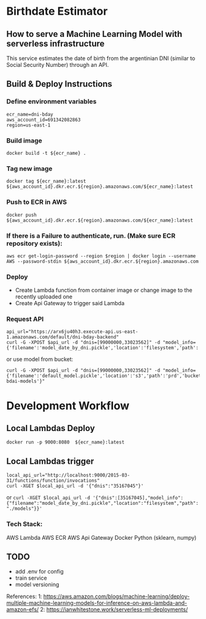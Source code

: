 # Birthdate Estimator
## How to serve a Machine Learning Model with serverless infrastructure
This service estimates the date of birth from the argentinian DNI (similar to Social Security Number) through an API.

## Build & Deploy Instructions

### Define environment variables
```
ecr_name=dni-bday
aws_account_id=691342082863
region=us-east-1
```

### Build image
`docker build -t ${ecr_name} .`

### Tag new image
`docker tag ${ecr_name}:latest ${aws_account_id}.dkr.ecr.${region}.amazonaws.com/${ecr_name}:latest`

### Push to ECR in AWS
`docker push ${aws_account_id}.dkr.ecr.${region}.amazonaws.com/${ecr_name}:latest`
### If there is a Failure to authenticate, run. (Make sure ECR repository exists):
`aws ecr get-login-password --region $region | docker login --username AWS --password-stdin ${aws_account_id}.dkr.ecr.${region}.amazonaws.com`

### Deploy
* Create Lambda function from container image or change image to the recently uploaded one
* Create Api Gateway to trigger said Lambda

### Request API
```
api_url="https://arx6ju40h3.execute-api.us-east-1.amazonaws.com/default/dni-bday-backend"
curl -G -XPOST $api_url -d "dnis=[99000000,33023562]" -d "model_info={'filename':'model_date_by_dni.pickle','location':'filesystem','path':'./models'}"
```
or use model from bucket:
```
curl -G -XPOST $api_url -d "dnis=[99000000,33023562]" -d "model_info={'filename':'default_model.pickle','location':'s3','path':'prd','bucket':'dni-bdai-models'}"
```

# Development Workflow

## Local Lambdas Deploy
`docker run -p 9000:8080  ${ecr_name}:latest`

## Local Lambdas trigger
```
local_api_url="http://localhost:9000/2015-03-31/functions/function/invocations"
curl -XGET $local_api_url -d '{"dnis":"35167045"}'
```
or
`curl -XGET $local_api_url -d '{"dnis":[35167045],"model_info":{"filename":"model_date_by_dni.pickle","location":"filesystem","path":"./models"}}'`

### Tech Stack:
AWS Lambda
AWS ECR
AWS Api Gateway
Docker
Python (sklearn, numpy)

## TODO
* add .env for config
* train service
* model versioning

References:
1: https://aws.amazon.com/blogs/machine-learning/deploy-multiple-machine-learning-models-for-inference-on-aws-lambda-and-amazon-efs/
2: https://ianwhitestone.work/serverless-ml-deployments/
